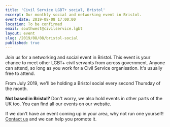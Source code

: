 ```yaml
---
title: 'Civil Service LGBT+ social, Bristol'
excerpt: Our monthly social and networking event in Bristol.
event-date: 2019-08-08 17:00:00
location: To be confirmed
email: southwest@civilservice.lgbt
layout: event
slug: /2019/08/08/bristol-social
published: true
---
```

Join us for a networking and social event in Bristol. This event is your chance to meet other LGBT+ civil servants from across government. Anyone can attend, so long as you work for a Civil Service organisation. It's usually free to attend.

From July 2019, we'll be holding a Bristol social every second Thursday of the month.

**Not based in Bristol?** Don't worry, we also hold events in other parts of the UK too. You can find all our events on our website.

If we don't have an event coming up in your area, why not run one yourself! [Contact us](/about/contact-us/) and we can help you promote it.
